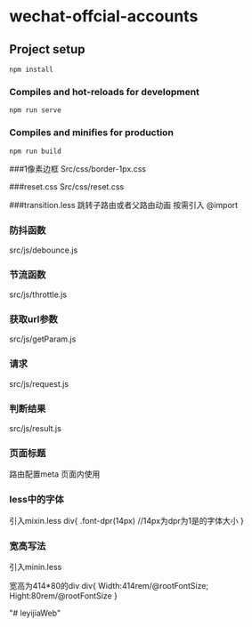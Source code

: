 # wechat-offcial-accounts

## Project setup
```
npm install
```

### Compiles and hot-reloads for development
```
npm run serve
```

### Compiles and minifies for production
```
npm run build
```




###1像素边框
Src/css/border-1px.css


###reset.css
Src/css/reset.css

###transition.less
跳转子路由或者父路由动画 按需引入 @import


### 防抖函数
src/js/debounce.js

### 节流函数
src/js/throttle.js

### 获取url参数
src/js/getParam.js

### 请求
src/js/request.js

### 判断结果
src/js/result.js

### 页面标题
路由配置meta
页面内使用 <div v-wechat-title="$route.meta.title"></div>

### less中的字体

引入mixin.less 
div{
  .font-dpr(14px)   //14px为dpr为1是的字体大小
}

### 宽高写法

引入minin.less


宽高为414*80的div
div{
  Width:414rem/@rootFontSize;
  Hight:80rem/@rootFontSize
}


"# leyijiaWeb" 
